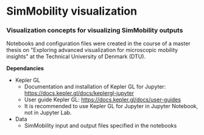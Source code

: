 # SimMobility visualization
### Visualization concepts for visualizing SimMobility outputs

Notebooks and configuration files were created in the course of a master thesis on "Exploring advanced visualization for microscopic mobility insights" at the Technical University of Denmark (DTU).

**Dependancies**
- Kepler GL
  - Documentation and installation of Kepler GL for Jupyter: https://docs.kepler.gl/docs/keplergl-jupyter  
  - User guide Kepler GL: https://docs.kepler.gl/docs/user-guides    
  - It is recommended to use Kepler GL for Jupyter in Jupyter Notebook, not in Jupyter Lab.
- Data
  - SimMobility input and output files specified in the notebooks
